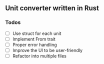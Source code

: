 ## Unit converter written in Rust
### Todos
- [ ] Use struct for each unit
- [ ] Implement From trait
- [ ] Proper error handling
- [ ] Improve the UI to be user-friendly
- [ ] Refactor into multiple files
